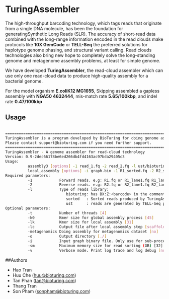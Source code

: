 # TuringAssembler 
The high-throughput barcoding technology, which tags reads that originate from a single DNA molecule,
has been the foundation for generatingSynthetic Long Reads (SLR). 
The accuracy of short-read data combined with the long-range information encoded in the read clouds make protocols 
like **10X GemCode** or **TELL-Seq** the preferred solutions for haplotype genome phasing, and structural variant calling. 
Read clouds technologies also bring new hope to completely solve the long-standing genome and metagenome assembly problems,
at least for simple genome. 

We have developed **TuringAssembler**, the read-cloud assembler which can use only one read-cloud 
data to produce high-quality assembly for a bacterial genome. 

For the model organism **E.coliK12 MG1655**, Skipping assembled a gapless assembly with **NGA50 4632444**, mis-match rate **5.65/100kbp**, and indel rate **0.47/100kbp**
## Usage
```bash

=====================================================================================================
TuringAssembler is a program developed by BioTuring for doing genome assembly with read-cloud technology
Please contact support@bioturing.com if you need further support.
=====================================================================================================
TuringAssembler - A genome assembler for read-cloud technology
Version: 0.9-2dec66178be6ed266db4fd4163ac97bda29405c3
Usage:
          assembly3 [options] -1 read_1.fq -2 read_2.fq -l ust/bioturing/sorted
          local_assembly [options] -i graph.bin -1 R1_sorted.fq -2 R2_sorted.fq -l sorted -lk 31 -lc scaffold.full.fasta
Required parameters:
          -1            Forward reads. e.g: R1.fq or R1_lane1.fq R1_lane2.fq ...
          -2            Reverse reads. e.g: R2.fq or R2_lane1.fq R2_lane2.fq ...
          -l            Type of reads library:
                           bioturing: has BX:Z:<barcode> in the comment of the read names
                           sorted   : Sorted reads produced by TuringAssembler. Must be accompanied with -I barcode.idx
                           ust      : reads are generated by TELL-Seq protocols. Must be accompanied with -I I1.fq (I1_lane1.fq I1_lane2.fq)
Optional parameters:
          -t            Number of threads [4]
          -k0           Kmer size for global assembly process [45]
          -lk           Kmer size for local assembly [31]
          -lc           Output file after local assembly step [scaffold.full.fasta]
          -metagenomics Doing assembly for metagenomics dataset [no]
          -o            Output directory [./]
          -i            Input graph binary file. Only use for sub-processes [./graph_k_xx_level_x.bin]
          -sm           Maximum memory size for read sorting (GB) [32]
          -v            Verbose mode. Print log trace and log debug [no]
```

##Authors
-   Hao Tran 
-   Huu Che (huu@bioturing.com)
-   Tan Phan (tan@bioturing.com)
-   Thang Tran
-   Son Pham (sonpham@bioturing.com)